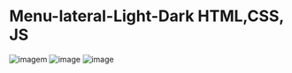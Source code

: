 # Menu-lateral-Light-Dark HTML,CSS, JS

![imagem](https://user-images.githubusercontent.com/78623134/166700223-b83ea218-0974-4283-b5f0-71c700981c3e.png)
![image](https://user-images.githubusercontent.com/84976840/166700886-903bf7db-6d52-494d-a9fb-35f40c39ce4e.png)
![image](https://user-images.githubusercontent.com/84976840/166700939-5e1f7e5b-eca0-4d26-8e4d-6673bf2fbf93.png)
